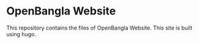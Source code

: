 # OpenBangla Website
This repository contains the files of OpenBangla Website. This site is built using hugo.
